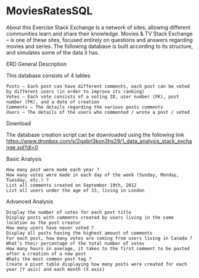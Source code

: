 # MoviesRatesSQL
About this Exercise
Stack Exchange Is a network of sites, allowing different communities learn and share their knowledge.
Movies & TV Stack Exchange – is one of these sites, focused entirely on questions and answers regarding movies and series. 
The following database is built according to its structure, and simulates some of the data it has.



ERD General Description

This database consists of 4 tables

    Posts – Each post can have different comments, each post can be voted by different users (in order to improve its ranking)
    Votes – Each vote consists of a voting ID, user number (FK), post number (FK), and a date of creation
    Comments – The details regarding the various posts comments
    Users – The details of the users who commented / wrote a post / voted
Download

The database creation script can be downloaded using the following link
https://www.dropbox.com/s/2gabrl3kon3hs29/1_data_analysis_stack_exchange.sql?dl=0

 
Basic Analysis

    How many post were made each year ?
    How many votes were made in each day of the week (Sunday, Monday, Tuesday, etc.) ?
    List all comments created on September 19th, 2012
    List all users under the age of 33, living in London

Advanced Analysis

    Display the number of votes for each post title
    Display posts with comments created by users living in the same location as the post creator
    How many users have never voted ?
    Display all posts having the highest amount of comments
    For each post, how many votes are coming from users living in Canada ? What’s their percentage of the total number of votes
    How many hours in average, it takes to the first comment to be posted after a creation of a new post
    Whats the most common post tag ?
    Create a pivot table displaying how many posts were created for each year (Y axis) and each month (X axis)


